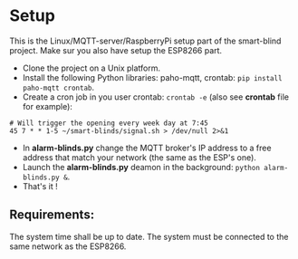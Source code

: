  # Setup
 This is the Linux/MQTT-server/RaspberryPi setup part of the smart-blind project. Make sur you also have setup the ESP8266 part.
 
* Clone the project on a Unix platform.
* Install the following Python libraries: paho-mqtt, crontab: `pip install paho-mqtt crontab`.
* Create a cron job in you user crontab: `crontab -e` (also see __crontab__ file for example):

```shell
# Will trigger the opening every week day at 7:45
45 7 * * 1-5 ~/smart-blinds/signal.sh > /dev/null 2>&1
```

* In __alarm-blinds.py__ change the MQTT broker's IP address to a free address that match your network (the same as the ESP's one).
* Launch the __alarm-blinds.py__ deamon in the background: `python alarm-blinds.py &`.
* That's it !

## Requirements:
The system time shall be up to date.
The system must be connected to the same network as the ESP8266.